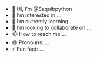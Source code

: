 - 👋 Hi, I’m @Saquibpython
- 👀 I’m interested in ...
- 🌱 I’m currently learning ...
- 💞️ I’m looking to collaborate on ...
- 📫 How to reach me ...
- 😄 Pronouns: ...
- ⚡ Fun fact: ...

<!---
Saquibpython/Saquibpython is a ✨ special ✨ repository because its `README.md` (this file) appears on your GitHub profile.
You can click the Preview link to take a look at your changes.
--->
